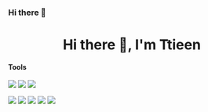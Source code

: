 ### Hi there 👋

<h1 align="center">Hi there 👋, I'm Ttieen</h1>

<!-- #### <img src="https://media.giphy.com/media/VgCDAzcKvsR6OM0uWg/giphy.gif" width="50"> How about some stats ?
   
[![](https://count.getloli.com/get/@dongcodebmt?theme=gelbooru-h)](https://count.getloli.com)  
[![Dong's GitHub Stats](https://github-readme-stats.vercel.app/api?username=dongcodebmt&show_icons=true&theme=radical)](https://github.com/dongcodebmt) -->  

<!-- #### Platform -->
<!-- https://simpleicons.org/ -->
<!-- [![](https://img.shields.io/badge/Ubuntu-20.04-292e33?style=flat-square&logo=ubuntu&logoColor=ffffff)](#) -->
<!-- [![](https://img.shields.io/badge/Windows-11-292e33?style=flat-square&logo=windows&logoColor=ffffff)](#) -->

#### Tools
[![](https://img.shields.io/badge/-Visual%20Studio%20Code-292e33?style=flat-square&logo=visual-studio-code&logoColor=ffffff)](#)
[![](https://img.shields.io/badge/-Visual%20Studio-292e33?style=flat-square&logo=visual-studio&logoColor=ffffff)](#)
[![](https://img.shields.io/badge/-IntelliJ-292e33?style=flat-square&logo=intellijidea&logoColor=ffffff)](#)

[![](https://img.shields.io/badge/-JavaScript-efd81d?style=flat-square&logo=javascript&logoColor=ffffff)](#)
[![](https://img.shields.io/badge/-C%23-690081?style=flat-square&logo=csharp&logoColor=ffffff)](#)
[![](https://img.shields.io/badge/-.NET-5027d5?style=flat-square&logo=dotnet&logoColor=ffffff)](#)
[![](https://img.shields.io/badge/-Java-007396?style=flat-square&logo=java&logoColor=ffffff)](#)
[![](https://img.shields.io/badge/-PHP-777bb4?style=flat-square&logo=php&logoColor=ffffff)](#)



<!--
**maitientientien/maitientientien** is a ✨ _special_ ✨ repository because its `README.md` (this file) appears on your GitHub profile.

Here are some ideas to get you started:

- 🔭 I’m currently working on ...
- 🌱 I’m currently learning ...
- 👯 I’m looking to collaborate on ...
- 🤔 I’m looking for help with ...
- 💬 Ask me about ...
- 📫 How to reach me: ...
- 😄 Pronouns: ...
- ⚡ Fun fact: ...
-->
